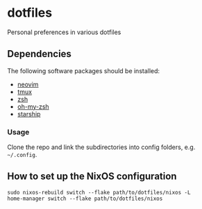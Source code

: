 # dotfiles

Personal preferences in various dotfiles

## Dependencies

The following software packages should be installed:

- [neovim](https://github.com/neovim/neovim/wiki/Installing-Neovim)
- [tmux](https://github.com/tmux/tmux)
- [zsh](https://github.com/zsh-users/zsh)
- [oh-my-zsh](https://github.com/robbyrussell/oh-my-zsh)
- [starship](https://starship.rs/)

### Usage

Clone the repo and link the subdirectories into config folders, e.g. `~/.config`.

## How to set up the NixOS configuration

```
sudo nixos-rebuild switch --flake path/to/dotfiles/nixos -L
home-manager switch --flake path/to/dotfiles/nixos
```
